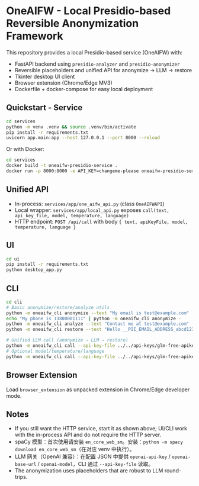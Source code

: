 # OneAIFW - Local Presidio-based Reversible Anonymization Framework

This repository provides a local Presidio-based service (OneAIFW) with:
- FastAPI backend using `presidio-analyzer` and `presidio-anonymizer`
- Reversible placeholders and unified API for anonymize → LLM → restore
- Tkinter desktop UI client
- Browser extension (Chrome/Edge MV3)
- Dockerfile + docker-compose for easy local deployment

## Quickstart - Service
```bash
cd services
python -m venv .venv && source .venv/bin/activate
pip install -r requirements.txt
uvicorn app.main:app --host 127.0.0.1 --port 8000 --reload
```

Or with Docker:
```bash
cd services
docker build -t oneaifw-presidio-service .
docker run -p 8000:8000 -e API_KEY=changeme-please oneaifw-presidio-service
```

## Unified API
- In-process: `services/app/one_aifw_api.py` (class `OneAIFWAPI`)
- Local wrapper: `services/app/local_api.py` exposes `call(text, api_key_file, model, temperature, language)`
- HTTP endpoint: `POST /api/call` with body `{ text, apiKeyFile, model, temperature, language }`

## UI
```bash
cd ui
pip install -r requirements.txt
python desktop_app.py
```

## CLI
```bash
cd cli
# Basic anonymize/restore/analyze utils
python -m oneaifw_cli anonymize --text "My email is test@example.com"
echo "My phone is 13800001111" | python -m oneaifw_cli anonymize -
python -m oneaifw_cli analyze --text "Contact me at test@example.com"
python -m oneaifw_cli restore --text "Hello __PII_EMAIL_ADDRESS_abcd1234__" -p '{"__PII_EMAIL_ADDRESS_abcd1234__":"test@example.com"}'

# Unified LLM call (anonymize → LLM → restore)
python -m oneaifw_cli call --api-key-file ../../api-keys/glm-free-apikey.json "My email is test@example.com, My phone number is 18744325579"
# Optional model/temperature/language
python -m oneaifw_cli call --api-key-file ../../api-keys/glm-free-apikey.json --model glm-4 --temperature 0.0 --language en "Hello"
```

## Browser Extension
Load `browser_extension` as unpacked extension in Chrome/Edge developer mode.

## Notes
- If you still want the HTTP service, start it as shown above; UI/CLI work with the in-process API and do not require the HTTP server.
- spaCy 模型：首次使用请安装 `en_core_web_sm`。安装：`python -m spacy download en_core_web_sm`（在对应 venv 中执行）。
- LLM 网关（OpenAI 兼容）：在配置 JSON 中提供 `openai-api-key` / `openai-base-url` / `openai-model`，CLI 通过 `--api-key-file` 读取。
- The anonymization uses placeholders that are robust to LLM round-trips.
